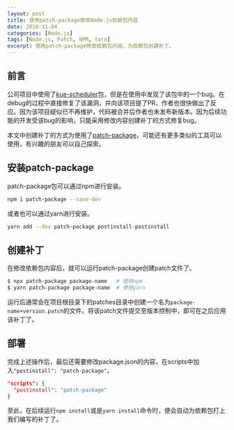 ```yaml
---
layout: post
title: 使用patch-package修改Node.js依赖包内容
date: 2018-11-04
categories: [Node.js]
tags: [Node.js, Patch, NPM, Yarn]
excerpt: 使用patch-package修改依赖包内容，为依赖包创建补丁。
---
```


## 前言

公司项目中使用了[kue-scheduler](https://github.com/lykmapipo/kue-scheduler)包，但是在使用中发现了该包中的一个bug。在debug的过程中直接修复了该漏洞，并向该项目提了PR，作者也很快做出了反应。因为该项目疑似已不再维护，代码被合并后作者也未发布新版本。因为后续功能的开发受该bug的影响，只能采用修改内容创建补丁的方式修复bug。

本文中创建补丁的方式为使用了[patch-package](https://github.com/ds300/patch-package)，可能还有更多类似的工具可以使用，有兴趣的朋友可以自己探索。

## 安装patch-package

patch-package包可以通过npm进行安装。

```bash
npm i patch-package --save-dev
```

或者也可以通过yarn进行安装。

```bash
yarn add --dev patch-package postinstall-postinstall
```

## 创建补丁

在修改依赖包内容后，就可以运行patch-package创建patch文件了。

```bash
$ npx patch-package package-name   # 使用npm
$ yarn patch-package package-name  # 使用yarn
```

运行后通常会在项目根目录下的patches目录中创建一个名为`package-name+version.patch`的文件。将该patch文件提交至版本控制中，即可在之后应用该补丁了。

## 部署

完成上述操作后，最后还需要修改package.json的内容，在scripts中加入`"postinstall": "patch-package"`。

```json
"scripts": {
  "postinstall": "patch-package"
}
```

至此，在后续运行`npm install`或是`yarn install`命令时，便会自动为依赖包打上我们编写的补丁了。
